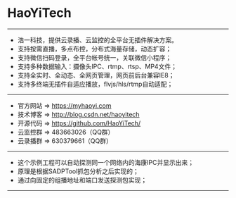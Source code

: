 # HaoYiTech
 ******************************************************
 * 浩一科技，提供云录播、云监控的全平台无插件解决方案。
 * 支持按需直播，多点布控，分布式海量存储，动态扩容；
 * 支持微信扫码登录，全平台帐号统一，关联微信小程序；
 * 支持多种数据输入：摄像头IPC、rtmp、rtsp、MP4文件；
 * 支持全实时、全动态、全网页管理，网页前后台兼容IE8；
 * 支持多终端无插件自适应播放，flvjs/hls/rtmp自动适配；
 ******************************************************
 * 官方网站 => https://myhaoyi.com
 * 技术博客 => http://blog.csdn.net/haoyitech
 * 开源代码 => https://github.com/HaoYiTech/
 * 云监控群 => 483663026（QQ群）
 * 云录播群 => 630379661（QQ群）
 ******************************************************
 * 这个示例工程可以自动探测同一个网络内的海康IPC并显示出来；
 * 原理是根据SADPTool抓包分析之后实现的；
 * 通过向固定的组播地址和端口发送探测包实现；
 ******************************************************
